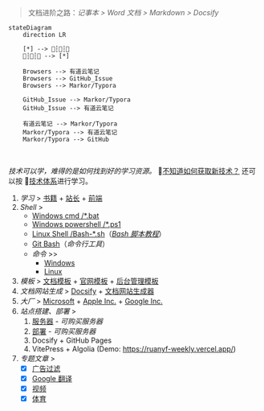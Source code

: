 > 文档进阶之路：*记事本 > Word 文档 > Markdown > Docsify*

<div class="flash-messages"><div class="flash">

```mermaid
stateDiagram
    direction LR
    
    [*] --> 🛫┆🥳┆🛬
    🛫┆🥳┆🛬 --> [*]    
    
    Browsers --> 有道云笔记
    Browsers --> GitHub_Issue
    Browsers --> Markor/Typora
    
    GitHub_Issue --> Markor/Typora
    GitHub_Issue --> 有道云笔记

    有道云笔记 --> Markor/Typora
    Markor/Typora --> 有道云笔记
    Markor/Typora --> GitHub
```
</div>
<br/>
<div class="flash-messages"><div class="flash">

*技术可以学，难得的是如何找到好的学习资源。*
👏[不知道如何获取新技术？](home/book) 还可以按 📖[技术体系](tech-stack/README)进行学习。
</div></div>

1. *学习* > [书籍](home/book.md) + [站长](home/good-share.md) + [前端](front-end/#学习资源)
2. _Shell_ >
    - [Windows cmd /*.bat](os/windows/README.md#windows-bat-脚本)
    - [Windows powershell /*.ps1](os/windows/README.md#windows-powershell)
    -  [Linux Shell /Bash-*.sh](os/linux/linux-shell.md)（[*Bash 脚本教程*](https://wangdoc.com/bash/)）
    - [Git Bash](https://git-scm.com/book/en/v2/Appendix-A:-Git-in-Other-Environments-Git-in-Bash)（*命令行工具*）
    - _命令_ >>
        - [Windows](os/windows/windows-cli.md)
        - [Linux](os/linux/linux%20指令.md)
3. _模板_ > [文档模板](home/document-template.md) + [官网模板](开发框架/official-website.md) + [后台管理模板](开发框架/后台模板/README.md)
4. _文档网站生成_ > [Docsify](os/tools/docsify.md) + [文档网站生成器](开发框架/README.md#文档网站生成器)
5. _大厂_ > [Microsoft]() + [Apple Inc.]() + [Google Inc.](os/tools/google.md)
6. _站点搭建、部署_ > 
    1. [服务器](essential/hosting.md) - *可购买服务器*
    2. [部署](project/README.md#部署) - *可购买服务器*
    3. Docsify + GitHub Pages
    4. VitePress + Algolia (Demo: https://ruanyf-weekly.vercel.app/)
7. _专题文章_ >
    - [x] [广告过滤](topic/ad-filter.md) 
    - [x] [Google 翻译](topic/google-translate.md)
    - [x] [视频](topic/video.md)
    - [x] [体育](topic/sport.md)
